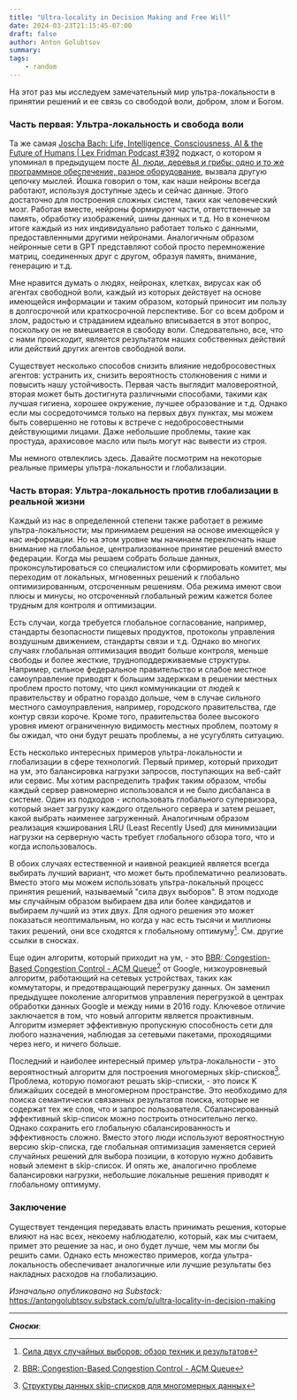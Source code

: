 ```yaml
---
title: "Ultra-locality in Decision Making and Free Will"
date: 2024-03-23T21:15:45-07:00
draft: false
author: Anton Golubtsov
summary:
tags:
    - random
---
```


На этот раз мы исследуем замечательный мир ультра-локальности в принятии решений и ее связь со свободой воли, добром, злом и Богом.

### Часть первая: Ультра-локальность и свобода воли

Та же самая [Joscha Bach: Life, Intelligence, Consciousness, AI & the Future of Humans | Lex Fridman Podcast #392](https://www.youtube.com/watch?v=e8qJsk1j2zE) подкаст, о котором я упоминал в предыдущем посте [AI, люди, деревья и грибы: одно и то же программное обеспечение, разное оборудование](https://antongolubtsov.substack.com/p/ai-people-trees-and-mushrooms-the), вызвала другую цепочку мыслей. Йошка говорил о том, как наши нейроны всегда работают, используя доступные здесь и сейчас данные. Этого достаточно для построения сложных систем, таких как человеческий мозг. Работая вместе, нейроны формируют части, ответственные за память, обработку изображений, шины данных и т.д. Но в конечном итоге каждый из них индивидуально работает только с данными, предоставленными другими нейронами. Аналогичным образом нейронные сети в GPT представляют собой просто перемножение матриц, соединенных друг с другом, образуя память, внимание, генерацию и т.д.

Мне нравится думать о людях, нейронах, клетках, вирусах как об агентах свободной воли, каждый из которых действует на основе имеющейся информации и таким образом, который приносит им пользу в долгосрочной или краткосрочной перспективе. Бог со всем добром и злом, радостью и страданием идеально вписывается в этот вопрос, поскольку он не вмешивается в свободу воли. Следовательно, все, что с нами происходит, является результатом наших собственных действий или действий других агентов свободной воли.

Существует несколько способов снизить влияние недобросовестных агентов: устранить их, снизить вероятность столкновения с ними и повысить нашу устойчивость. Первая часть выглядит маловероятной, вторая может быть достигнута различными способами, такими как лучшая гигиена, хорошее окружение, лучшее образование и т.д. Однако если мы сосредоточимся только на первых двух пунктах, мы можем быть совершенно не готовы к встрече с недобросовестными действующими лицами. Даже небольшие проблемы, такие как простуда, арахисовое масло или пыль могут нас вывести из строя.

Мы немного отвлеклись здесь. Давайте посмотрим на некоторые реальные примеры ультра-локальности и глобализации.

### Часть вторая: Ультра-локальность против глобализации в реальной жизни

Каждый из нас в определенной степени также работает в режиме ультра-локальности; мы принимаем решения на основе имеющейся у нас информации. Но на этом уровне мы начинаем переключать наше внимание на глобальное, централизованное принятие решений вместо федерации. Когда мы решаем собрать больше данных, проконсультироваться со специалистом или сформировать комитет, мы переходим от локальных, мгновенных решений к глобально оптимизированным, отсроченным решениям. Оба режима имеют свои плюсы и минусы, но отсроченный глобальный режим кажется более трудным для контроля и оптимизации.

Есть случаи, когда требуется глобальное согласование, например, стандарты безопасности пищевых продуктов, протоколы управления воздушным движением, стандарты связи и т.д. Однако во многих случаях глобальная оптимизация вводит больше контроля, меньше свободы и более жесткие, трудноподдерживаемые структуры. Например, сильное федеральное правительство и слабое местное самоуправление приводят к большим задержкам в решении местных проблем просто потому, что цикл коммуникации от людей к правительству и обратно гораздо дольше, чем в случае сильного местного самоуправления, например, городского правительства, где контур связи короче. Кроме того, правительства более высокого уровня имеют ограниченную видимость местных проблем, поэтому я бы ожидал, что они будут решать проблемы, а не усугублять ситуацию.

Есть несколько интересных примеров ультра-локальности и глобализации в сфере технологий. Первый пример, который приходит на ум, это балансировка нагрузки запросов, поступающих на веб-сайт или сервис. Мы хотим распределить трафик таким образом, чтобы каждый сервер равномерно использовался и не было дисбаланса в системе. Один из подходов - использовать глобального супервизора, который знает загрузку каждого отдельного сервера и затем решает, какой выбрать наименее загруженный. Аналогичным образом реализация кэширования LRU (Least Recently Used) для минимизации нагрузки на серверную часть требует глобального обзора того, что и когда использовалось.

В обоих случаях естественной и наивной реакцией является всегда выбирать лучший вариант, что может быть проблематично реализовать. Вместо этого мы можем использовать ультра-локальный процесс принятия решений, называемый "сила двух выборов". В этом подходе мы случайным образом выбираем два или более кандидатов и выбираем лучший из этих двух. Для одного решения это может показаться неоптимальным, но когда у нас есть тысячи и миллионы таких решений, они все сходятся к глобальному оптимуму[^1]. См. другие ссылки в сносках.

Еще один алгоритм, который приходит на ум, - это [BBR: Congestion-Based Congestion Control - ACM Queue](https://queue.acm.org/detail.cfm?id=3022184)[^4] от Google, низкоуровневый алгоритм, работающий на сетевых устройствах, таких как коммутаторы, и предотвращающий перегрузку данных. Он заменил предыдущее поколение алгоритмов управления перегрузкой в центрах обработки данных Google и между ними в 2016 году. Ключевое отличие заключается в том, что новый алгоритм является проактивным. Алгоритм измеряет эффективную пропускную способность сети для любого назначения, наблюдая за сетевыми пакетами, проходящими через него, и ничего больше.

Последний и наиболее интересный пример ультра-локальности - это вероятностный алгоритм для построения многомерных skip-списков[^5]. Проблема, которую помогают решать skip-списки, - это поиск K ближайших соседей в многомерном пространстве. Это необходимо для поиска семантически связанных результатов поиска, которые не содержат тех же слов, что и запрос пользователя. Сбалансированный эффективный skip-список можно построить относительно легко. Однако сохранить его глобальную сбалансированность и эффективность сложно. Вместо этого люди используют вероятностную версию skip-списка, где глобальная оптимизация заменяется серией случайных решений для выбора позиции, в которую нужно добавить новый элемент в skip-список. И опять же, аналогично проблеме балансировки нагрузки, небольшие локальные решения приводят к глобальному оптимуму.

### Заключение

Существует тенденция передавать власть принимать решения, которые влияют на нас всех, некоему наблюдателю, который, как мы считаем, примет это решение за нас, и оно будет лучше, чем мы могли бы решить сами. Однако есть множество примеров, когда ультра-локальность обеспечивает аналогичные или лучшие результаты без накладных расходов на глобализацию.

_Изначально опубликовано на Substack:_ https://antongolubtsov.substack.com/p/ultra-locality-in-decision-making

---

**_Сноски_**:  
[^1]: [Сила двух случайных выборов: обзор техник и результатов](https://danluu.com/2choices-eviction/)
[^2]: [Кэши: LRU против случайных](https://danluu.com/2choices-eviction/)
[^3]: [Поддерживаемые балансировщики нагрузки — envoy 1.30.0-dev-b68af0 документация](https://www.envoyproxy.io/docs/envoy/latest/intro/arch_overview/upstream/load_balancing/load_balancers#weighted-least-request)
[^4]: [BBR: Congestion-Based Congestion Control - ACM Queue](https://queue.acm.org/detail.cfm?id=3022184)
[^5]: [Структуры данных skip-списков для многомерных данных](https://citeseerx.ist.psu.edu/document?repid=rep1&type=pdf&doi=3323f942f3dd67bd4d27cc54349f07397452c84f)
